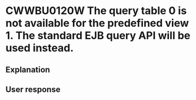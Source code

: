 # CWWBU0120W The query table 0 is not available for the predefined view 1. The standard EJB query API will be used instead.

## Explanation

## User response